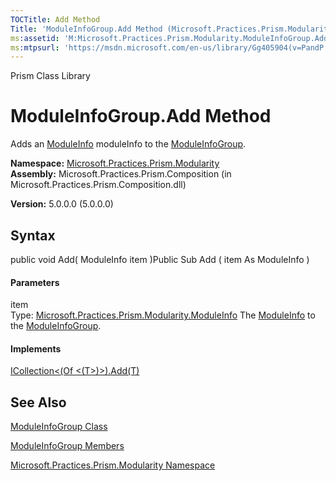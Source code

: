 ```yaml
---
TOCTitle: Add Method
Title: 'ModuleInfoGroup.Add Method (Microsoft.Practices.Prism.Modularity)'
ms:assetid: 'M:Microsoft.Practices.Prism.Modularity.ModuleInfoGroup.Add(Microsoft.Practices.Prism.Modularity.ModuleInfo)'
ms:mtpsurl: 'https://msdn.microsoft.com/en-us/library/Gg405904(v=PandP.50)'
---
```


Prism Class Library

ModuleInfoGroup.Add Method
==============================

Adds an [ModuleInfo](https://msdn.microsoft.com/t:microsoft.practices.prism.modularity.moduleinfo) moduleInfo to the [ModuleInfoGroup](https://msdn.microsoft.com/t:microsoft.practices.prism.modularity.moduleinfogroup).

**Namespace:** [Microsoft.Practices.Prism.Modularity](https://msdn.microsoft.com/n:microsoft.practices.prism.modularity)
**Assembly:** Microsoft.Practices.Prism.Composition (in Microsoft.Practices.Prism.Composition.dll)

**Version:** 5.0.0.0 (5.0.0.0)

## Syntax


<span id="syntaxToggle"></span>public void Add( ModuleInfo item )Public Sub Add ( item As ModuleInfo )
#### Parameters

item  
Type: [Microsoft.Practices.Prism.Modularity.ModuleInfo](https://msdn.microsoft.com/t:microsoft.practices.prism.modularity.moduleinfo)
The [ModuleInfo](https://msdn.microsoft.com/t:microsoft.practices.prism.modularity.moduleinfo) to the [ModuleInfoGroup](https://msdn.microsoft.com/t:microsoft.practices.prism.modularity.moduleinfogroup).

#### Implements

[ICollection&lt;(Of &lt;(T&gt;)&gt;).Add(T)](http://msdn2.microsoft.com/en-us/library/63ywd54z)

See Also
--------


[ModuleInfoGroup Class](https://msdn.microsoft.com/t:microsoft.practices.prism.modularity.moduleinfogroup)

[ModuleInfoGroup Members](https://msdn.microsoft.com/allmembers.t:microsoft.practices.prism.modularity.moduleinfogroup)

[Microsoft.Practices.Prism.Modularity Namespace](https://msdn.microsoft.com/n:microsoft.practices.prism.modularity)
